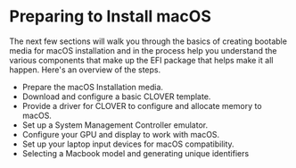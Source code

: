 # Preparing to Install macOS

The next few sections will walk you through the basics of creating bootable media for macOS installation and in the process help you understand the various components that make up the EFI package that helps make it all happen. Here's an overview of the steps.

* Prepare the macOS Installation media.
* Download and configure a basic CLOVER template.    
* Provide a driver for CLOVER to configure and allocate memory to macOS.
* Set up a System Management Controller emulator.
* Configure your GPU and display to work with macOS.
* Set up your laptop input devices for macOS compatibility.
* Selecting a Macbook model and generating unique identifiers

